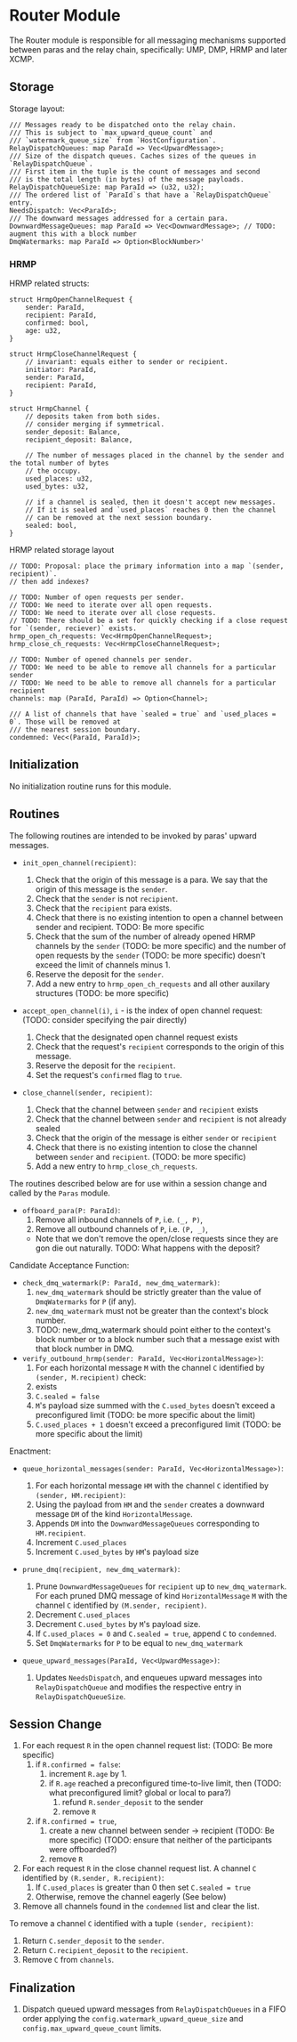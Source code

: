 # Router Module

The Router module is responsible for all messaging mechanisms supported between paras and the relay chain, specifically: UMP, DMP, HRMP and later XCMP.

## Storage

Storage layout:

```rust,ignore
/// Messages ready to be dispatched onto the relay chain.
/// This is subject to `max_upward_queue_count` and
/// `watermark_queue_size` from `HostConfiguration`.
RelayDispatchQueues: map ParaId => Vec<UpwardMessage>;
/// Size of the dispatch queues. Caches sizes of the queues in `RelayDispatchQueue`.
/// First item in the tuple is the count of messages and second
/// is the total length (in bytes) of the message payloads.
RelayDispatchQueueSize: map ParaId => (u32, u32);
/// The ordered list of `ParaId`s that have a `RelayDispatchQueue` entry.
NeedsDispatch: Vec<ParaId>;
/// The downward messages addressed for a certain para.
DownwardMessageQueues: map ParaId => Vec<DownwardMessage>; // TODO: augment this with a block number
DmqWatermarks: map ParaId => Option<BlockNumber>'
```

### HRMP

HRMP related structs:

```rust,ignore
struct HrmpOpenChannelRequest {
    sender: ParaId,
    recipient: ParaId,
    confirmed: bool,
    age: u32,
}

struct HrmpCloseChannelRequest {
    // invariant: equals either to sender or recipient.
    initiator: ParaId,
    sender: ParaId,
    recipient: ParaId,
}

struct HrmpChannel {
    // deposits taken from both sides.
    // consider merging if symmetrical.
    sender_deposit: Balance,
    recipient_deposit: Balance,

    // The number of messages placed in the channel by the sender and the total number of bytes
    // the occupy.
    used_places: u32,
    used_bytes: u32,

    // if a channel is sealed, then it doesn't accept new messages.
    // If it is sealed and `used_places` reaches 0 then the channel
    // can be removed at the next session boundary.
    sealed: bool,
}
```
HRMP related storage layout

```rust,ignore
// TODO: Proposal: place the primary information into a map `(sender, recipient)`.
// then add indexes?

// TODO: Number of open requests per sender.
// TODO: We need to iterate over all open requests.
// TODO: We need to iterate over all close requests.
// TODO: There should be a set for quickly checking if a close request for `(sender, reciever)` exists.
hrmp_open_ch_requests: Vec<HrmpOpenChannelRequest>;
hrmp_close_ch_requests: Vec<HrmpCloseChannelRequest>;

// TODO: Number of opened channels per sender.
// TODO: We need to be able to remove all channels for a particular sender
// TODO: We need to be able to remove all channels for a particular recipient
channels: map (ParaId, ParaId) => Option<Channel>;

/// A list of channels that have `sealed = true` and `used_places = 0`. Those will be removed at
/// the nearest session boundary.
condemned: Vec<(ParaId, ParaId)>;
```

## Initialization

No initialization routine runs for this module.

## Routines

The following routines are intended to be invoked by paras' upward messages.

* `init_open_channel(recipient)`:
  1. Check that the origin of this message is a para. We say that the origin of this message is the `sender`.
  1. Check that the `sender` is not `recipient`.
  1. Check that the `recipient` para exists.
  1. Check that there is no existing intention to open a channel between sender and recipient. TODO: Be more specific
  1. Check that the sum of the number of already opened HRMP channels by the `sender` (TODO: be more specific) and the number of open requests by the `sender` (TODO: be more specific) doesn't exceed the limit of channels minus 1.
  1. Reserve the deposit for the `sender`.
  1. Add a new entry to `hrmp_open_ch_requests` and all other auxilary structures (TODO: be more specific)

* `accept_open_channel(i)`, `i` - is the index of open channel request: (TODO: consider specifying the pair directly)
  1. Check that the designated open channel request exists
  1. Check that the request's `recipient` corresponds to the origin of this message.
  1. Reserve the deposit for the `recipient`.
  1. Set the request's `confirmed` flag to `true`.

* `close_channel(sender, recipient)`:
  1. Check that the channel between `sender` and `recipient` exists
  1. Check that the channel between `sender` and `recipient` is not already sealed
  1. Check that the origin of the message is either `sender` or `recipient`
  1. Check that there is no existing intention to close the channel between `sender` and `recipient`. (TODO: be more specific)
  1. Add a new entry to `hrmp_close_ch_requests`.

The routines described below are for use within a session change and called by the `Paras` module.

* `offboard_para(P: ParaId)`:
  1. Remove all inbound channels of `P`, i.e. `(_, P)`,
  1. Remove all outbound channels of `P`, i.e. `(P, _)`,
  - Note that we don't remove the open/close requests since they are gon die out naturally.
TODO: What happens with the deposit?

Candidate Acceptance Function:

* `check_dmq_watermark(P: ParaId, new_dmq_watermark)`:
  1. `new_dmq_watermark` should be strictly greater than the value of `DmqWatermarks` for `P` (if any).
  1. `new_dmq_watermark` must not be greater than the context's block number.
  1. TODO: new_dmq_watermark should point either to the context's block number or to a block number such that a message exist with that block number in DMQ.
* `verify_outbound_hrmp(sender: ParaId, Vec<HorizontalMessage>)`:
  1. For each horizontal message `M` with the channel `C` identified by `(sender, M.recipient)` check:
    1. exists
	1. `C.sealed = false`
	1. `M`'s payload size summed with the `C.used_bytes` doesn't exceed a preconfigured limit (TODO: be more specific about the limit)
	1. `C.used_places + 1` doesn't exceed a preconfigured limit (TODO: be more specific about the limit)

Enactment:

* `queue_horizontal_messages(sender: ParaId, Vec<HorizontalMessage>)`:
  1. For each horizontal message `HM` with the channel `C` identified by `(sender, HM.recipient)`:
	1. Using the payload from `HM` and the `sender` creates a downward message `DM` of the kind `HorizontalMessage`.
    1. Appends `DM` into the `DownwardMessageQueues` corresponding to `HM.recipient`.
    1. Increment `C.used_places`
	1. Increment `C.used_bytes` by `HM`'s payload size
* `prune_dmq(recipient, new_dmq_watermark)`:
  1. Prune `DownwardMessageQueues` for `recipient` up to `new_dmq_watermark`. For each pruned DMQ message of kind `HorizontalMessage` `M` with the channel `C` identified by `(M.sender, recipient)`.
	1. Decrement `C.used_places`
	1. Decrement `C.used_bytes` by `M`'s payload size.
  1. If `C.used_places = 0` and `C.sealed = true`, append `C` to `condemned`.
  1. Set `DmqWatermarks` for `P` to be equal to `new_dmq_watermark`


* `queue_upward_messages(ParaId, Vec<UpwardMessage>)`:
  1. Updates `NeedsDispatch`, and enqueues upward messages into `RelayDispatchQueue` and modifies the respective entry in `RelayDispatchQueueSize`.

## Session Change

1. For each request `R` in the open channel request list: (TODO: Be more specific)
    1. if `R.confirmed = false`:
        1. increment `R.age` by 1.
        2. if `R.age` reached a preconfigured time-to-live limit, then (TODO: what preconfigured limit? global or local to para?)
            1. refund `R.sender_deposit` to the sender
            2. remove `R`
    2. if `R.confirmed = true`,
        1. create a new channel between sender → recipient (TODO: Be more specific) (TODO: ensure that neither of the participants were offboarded?)
        2. remove `R`
1. For each request `R` in the close channel request list. A channel `C` identified by `(R.sender, R.recipient)`:
    1. If `C.used_places` is greater than 0 then set `C.sealed = true`
    1. Otherwise, remove the channel eagerly (See below)
1. Remove all channels found in the `condemned` list and clear the list.

To remove a channel `C` identified with a tuple `(sender, recipient)`:

1. Return `C.sender_deposit` to the `sender`.
1. Return `C.recipient_deposit` to the `recipient`.
1. Remove `C` from `channels`.


## Finalization

  1. Dispatch queued upward messages from `RelayDispatchQueues` in a FIFO order applying the `config.watermark_upward_queue_size` and `config.max_upward_queue_count` limits.
